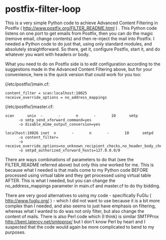 postfix-filter-loop
===================

This is a very simple Python code to achieve Advanced Content Filtering in Postfix ( http://www.postfix.org/FILTER_README.html ) . This Python code listens on one port to get emails from Postfix, then you can do the magic (remove email, change contents) and then re-inject the mail into Postfix. I needed a Python code to do just that, using only standard modules, and absolutely straightforward. So there, get it, configure Postfix, start it, and do whatever you want with headers or body.

What you need to do on Postfix side is to edit configuration according to the suggestions made in the Advanced Content Filtering above, but for your convenience, here is the quick version that could work for you too:

(/etc/postfix/)main.cf:
```
content_filter = scan:localhost:10025
receive_override_options = no_address_mappings
```

(/etc/postfix/)master.cf:
```
scan      unix  -       -       n       -       10      smtp
      -o smtp_send_xforward_command=yes
      -o disable_mime_output_conversion=yes

localhost:10026 inet  n       -       n       -       10      smtpd
      -o content_filter=
      -o receive_override_options=no_unknown_recipient_checks,no_header_body_checks,no_milters
      -o smtpd_authorized_xforward_hosts=127.0.0.0/8
```

There are ways combinations of parameters to do that (see the FILTER_README referred above) but only this one worked for me. This is because what I needed is that mails come to my Python code BEFORE processed using virtual table and they get processed using virtual table AFTER. This is what I needed, but you can change the no_address_mappings parameter in main.cf and master.cf to do thy bidding.

There are very good alternatives to using my code - specifically FuGlu ( http://www.fuglu.org/ ) - which I did not want to use because it is a bit more complex than I needed, and also seems to just have emphasis on filtering, whereas what I wanted to do was not only filter, but also change the content of mails. There is also Perl code which (I think) is similar SMTPProx http://bent.latency.net/smtpprox/ but I don't know Perl by heart and I suspected that the code would again be more complicated to bend to my purposes.


